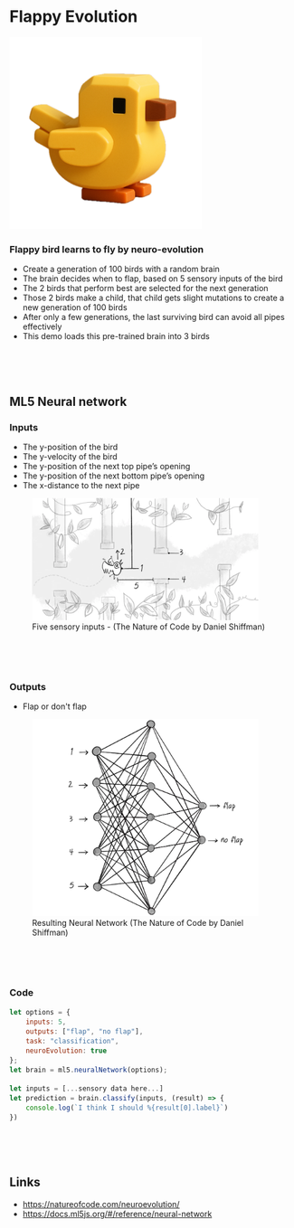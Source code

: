 # Flappy Evolution

<img src="./images/bird-big.png" width="340">

### Flappy bird learns to fly by neuro-evolution

- Create a generation of 100 birds with a random brain
- The brain decides when to flap, based on 5 sensory inputs of the bird
- The 2 birds that perform best are selected for the next generation
- Those 2 birds make a child, that child gets slight mutations to create a new generation of 100 birds
- After only a few generations, the last surviving bird can avoid all pipes effectively
- This demo loads this pre-trained brain into 3 birds

<br><br><bR>

## ML5 Neural network

### Inputs

- The y-position of the bird
- The y-velocity of the bird
- The y-position of the next top pipe’s opening
- The y-position of the next bottom pipe’s opening
- The x-distance to the next pipe



<figure>
    <img width="400" src="./images/inputs.png" alt="Diagram of neural network inputs">
    <figcaption>Five sensory inputs - (The Nature of Code by Daniel Shiffman)</figcaption>
</figure>

<br><br><bR>

### Outputs

- Flap or don't flap

<figure>
    <img width="400" src="./images/network.webp">
    <figcaption>Resulting Neural Network (The Nature of Code by Daniel Shiffman)</figcaption>
</figure>

<br><br><bR>


### Code

```js
let options = {
    inputs: 5,
    outputs: ["flap", "no flap"],
    task: "classification",
    neuroEvolution: true
};
let brain = ml5.neuralNetwork(options);

let inputs = [...sensory data here...]
let prediction = brain.classify(inputs, (result) => {
    console.log(`I think I should %{result[0].label}`)
})

```
<br><br><bR>


## Links

- https://natureofcode.com/neuroevolution/
- https://docs.ml5js.org/#/reference/neural-network

